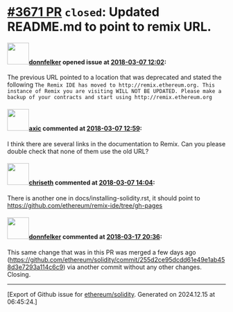 # [\#3671 PR](https://github.com/ethereum/solidity/pull/3671) `closed`: Updated README.md to point to remix URL.

#### <img src="https://avatars.githubusercontent.com/u/91827?v=4" width="50">[donnfelker](https://github.com/donnfelker) opened issue at [2018-03-07 12:02](https://github.com/ethereum/solidity/pull/3671):

The previous URL pointed to a location that was deprecated and stated the following ```The Remix IDE has moved to http://remix.ethereum.org. This instance of Remix you are visiting WILL NOT BE UPDATED. Please make a backup of your contracts and start using http://remix.ethereum.org```

#### <img src="https://avatars.githubusercontent.com/u/20340?v=4" width="50">[axic](https://github.com/axic) commented at [2018-03-07 12:59](https://github.com/ethereum/solidity/pull/3671#issuecomment-371130704):

I think there are several links in the documentation to Remix. Can you please double check that none of them use the old URL?

#### <img src="https://avatars.githubusercontent.com/u/9073706?v=4" width="50">[chriseth](https://github.com/chriseth) commented at [2018-03-07 14:04](https://github.com/ethereum/solidity/pull/3671#issuecomment-371147860):

There is another one in docs/installing-solidity.rst, it should point to https://github.com/ethereum/remix-ide/tree/gh-pages

#### <img src="https://avatars.githubusercontent.com/u/91827?v=4" width="50">[donnfelker](https://github.com/donnfelker) commented at [2018-03-17 20:36](https://github.com/ethereum/solidity/pull/3671#issuecomment-373950744):

This same change that was in this PR was merged a few days ago (https://github.com/ethereum/solidity/commit/255d2ce95dcdd61e49e1ab458d3e7293a114c6c9)  via another commit without any other changes. Closing.


-------------------------------------------------------------------------------



[Export of Github issue for [ethereum/solidity](https://github.com/ethereum/solidity). Generated on 2024.12.15 at 06:45:24.]
